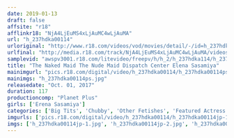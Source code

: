 ```yaml
---
date: 2019-01-13
draft: false
affsite: "r18"
afflinkr18: "NjA4LjEuMS4xLjAuMC4wLjAuMA"
url: "h_237hdka00114"
urloriginal: "http://www.r18.com/videos/vod/movies/detail/-/id=h_237hdka00114"
urlfinal: "http://media.r18.com/track/NjA4LjEuMS4xLjAuMC4wLjAuMA/videos/vod/movies/detail/-/id=h_237hdka00114"
samplevid: "awspv3001.r18.com/litevideo/freepv/h/h_2/h_237hdka114/h_237hdka114_dmb_w.mp4"
title: "The Naked Maid The Nude Maid Dispatch Center Elena Sasamiya"
mainimgurl: "pics.r18.com/digital/video/h_237hdka00114/h_237hdka00114ps.jpg"
mainimgs: "h_237hdka00114ps.jpg"
releasedate: "Oct. 01, 2017"
duration: 117
productioncomp: "Planet Plus"
girls: ['Erena Sasamiya']
categories: ['Big Tits', 'Chubby', 'Other Fetishes', 'Featured Actress', 'Creampie', 'Blowjob', 'Hi-Def']
imgurls: ['pics.r18.com/digital/video/h_237hdka00114/h_237hdka00114jp-1.jpg', 'pics.r18.com/digital/video/h_237hdka00114/h_237hdka00114jp-2.jpg', 'pics.r18.com/digital/video/h_237hdka00114/h_237hdka00114jp-3.jpg', 'pics.r18.com/digital/video/h_237hdka00114/h_237hdka00114jp-4.jpg', 'pics.r18.com/digital/video/h_237hdka00114/h_237hdka00114jp-5.jpg', 'pics.r18.com/digital/video/h_237hdka00114/h_237hdka00114jp-6.jpg', 'pics.r18.com/digital/video/h_237hdka00114/h_237hdka00114jp-7.jpg', 'pics.r18.com/digital/video/h_237hdka00114/h_237hdka00114jp-8.jpg', 'pics.r18.com/digital/video/h_237hdka00114/h_237hdka00114jp-9.jpg', 'pics.r18.com/digital/video/h_237hdka00114/h_237hdka00114jp-10.jpg', 'pics.r18.com/digital/video/h_237hdka00114/h_237hdka00114jp-11.jpg', 'pics.r18.com/digital/video/h_237hdka00114/h_237hdka00114jp-12.jpg', 'pics.r18.com/digital/video/h_237hdka00114/h_237hdka00114jp-13.jpg', 'pics.r18.com/digital/video/h_237hdka00114/h_237hdka00114jp-14.jpg', 'pics.r18.com/digital/video/h_237hdka00114/h_237hdka00114jp-15.jpg', 'pics.r18.com/digital/video/h_237hdka00114/h_237hdka00114jp-16.jpg', 'pics.r18.com/digital/video/h_237hdka00114/h_237hdka00114jp-17.jpg', 'pics.r18.com/digital/video/h_237hdka00114/h_237hdka00114jp-18.jpg', 'pics.r18.com/digital/video/h_237hdka00114/h_237hdka00114jp-19.jpg', 'pics.r18.com/digital/video/h_237hdka00114/h_237hdka00114jp-20.jpg']
imgs: ['h_237hdka00114jp-1.jpg', 'h_237hdka00114jp-2.jpg', 'h_237hdka00114jp-3.jpg', 'h_237hdka00114jp-4.jpg', 'h_237hdka00114jp-5.jpg', 'h_237hdka00114jp-6.jpg', 'h_237hdka00114jp-7.jpg', 'h_237hdka00114jp-8.jpg', 'h_237hdka00114jp-9.jpg', 'h_237hdka00114jp-10.jpg', 'h_237hdka00114jp-11.jpg', 'h_237hdka00114jp-12.jpg', 'h_237hdka00114jp-13.jpg', 'h_237hdka00114jp-14.jpg', 'h_237hdka00114jp-15.jpg', 'h_237hdka00114jp-16.jpg', 'h_237hdka00114jp-17.jpg', 'h_237hdka00114jp-18.jpg', 'h_237hdka00114jp-19.jpg', 'h_237hdka00114jp-20.jpg']
---
```

